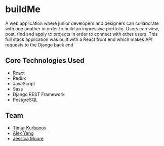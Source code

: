 # buildMe

A web application where junior developers and designers can collaborate with one another in order to build an impressive portfolio. Users can view, post, find and apply to projects in order to connect with other users. This full stack application was built with a React front end which makes API requests to the Django back end

## Core Technologies Used
- React
- Redux
- JavaScript
- Sass
- Django REST Framework
- PostgreSQL

## Team
- [Timur Kurbanov](https://timkurbanov.ca/)
- [Alex Yang](https://www.alexyang.ca/)
- [Jessica Moore](https://www.jessicacmoore.com/)